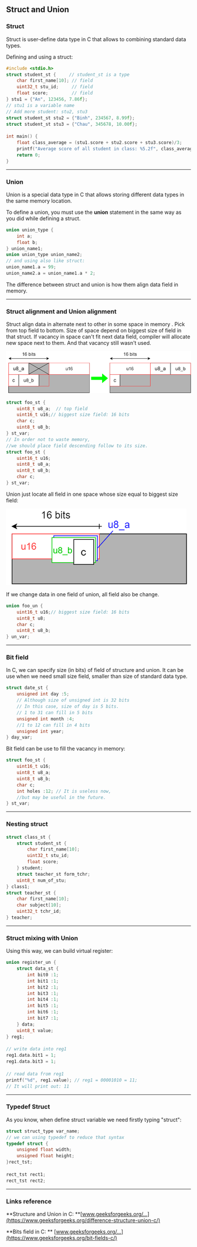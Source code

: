 ## Struct and Union

### Struct

Struct is user-define data type in C that allows to combining standard data types.

Defining and using a struct:

```c
#include <stdio.h>
struct student_st {     // student_st is a type
	char first_name[10]; // field
	uint32_t stu_id;     // field
    float score;         // field
} stu1 = {"An", 123456, 7.86f};
// stu1 is a variable name
// Add more student: stu2, stu3
struct student_st stu2 = {"Binh", 234567, 8.99f};
struct student_st stu3 = {"Chau", 345678, 10.00f};

int main() {
    float class_average = (stu1.score + stu2.score + stu3.score)/3;
    printf("Average score of all student in class: %5.2f", class_average);
    return 0;
}
```

---

### Union

Union is a special data type in C that allows storing different data types in the same memory location. 

To define a union, you must use the **union** statement in the same way as you did while defining a struct.

```c
union union_type {
	int a;
    float b;
} union_name1;
union union_type union_name2;
// and using also like struct:
union_name1.a = 99;
union_name2.a = union_name1.a * 2;
```

The difference between struct and union is how them align data field in memory.

---

### Struct alignment and Union alignment

Struct align data in alternate next to other in some space in memory . Pick from top field to bottom. Size of space depend on biggest size of field in that struct. If vacancy in space can't fit next data field, compiler will allocate new space next to them. And that vacancy still wasn't used.

![](./assets/images/3_1.png)

```c
struct foo_st {
    uint8_t u8_a;  // top field
    uint16_t u16;// biggest size field: 16 bits
    char c;
    uint8_t u8_b;
} st_var;
// In order not to waste memory, 
//we should place field descending follow to its size.
struct foo_st {
    uint16_t u16;
    uint8_t u8_a;
    uint8_t u8_b;
    char c;
} st_var;
```

Union just locate all field in one space whose size equal to biggest size field:

![](./assets/images/3_2.png)

If we change data in one field of union, all field also be change.

```c
union foo_un {
	uint16_t u16;// biggest size field: 16 bits
    uint8_t u8;
    char c;
    uint8_t u8_b;
} un_var;
```

---

### Bit field

In C, we can specify size (in bits) of field of structure and union. It can be use when we need small size field, smaller than size of standard data type. 

```c
struct date_st {
    unsigned int day :5; 
    // Although size of unsigned int is 32 bits
    // In this case, size of day is 5 bits.
    // 1 to 31 can fill in 5 bits
	unsigned int month :4;
    //1 to 12 can fill in 4 bits
    unsigned int year;
} day_var;
```

Bit field can be use to fill the vacancy in memory:

```c
struct foo_st {
    uint16_t u16;
    uint8_t u8_a;
    uint8_t u8_b;
    char c;
    int holes :12; // It is useless now, 
    //but may be useful in the future.
} st_var;
```

---

### Nesting struct

```c
struct class_st {
    struct student_st {
        char first_name[10];   
        uint32_t stu_id;
        float score;  
    } student;
 	struct teacher_st form_tchr;  
    uint8_t num_of_stu;
} class1;
struct teacher_st {
	char first_name[10];
    char subject[10];
    uint32_t tchr_id;
} teacher;
```

---

### Struct mixing with Union

Using this way, we can build virtual register:

```c
union register_un {
	struct data_st {
    	int bit0 :1;
        int bit1 :1;
        int bit2 :1;
        int bit3 :1;
        int bit4 :1;
        int bit5 :1;
        int bit6 :1;
        int bit7 :1;
	} data;
    uint8_t value;
} reg1;

// write data into reg1
reg1.data.bit1 = 1;
reg1.data.bit3 = 1;

// read data from reg1
printf("%d", reg1.value); // reg1 = 00001010 = 11;
// It will print out: 11
```

---

### Typedef Struct

As you know, when define struct variable we need firstly typing "struct":

```c
struct struct_type var_name;
// we can using typedef to reduce that syntax
typedef struct {
    unsigned float width;
    unsigned float height;
}rect_tst;

rect_tst rect1;
rect_tst rect2;
```

---

### Links reference

**Structure and Union in C: **[www.geeksforgeeks.org/...](https://www.geeksforgeeks.org/difference-structure-union-c/)

**Bits field in C: ** [www.geeksforgeeks.org/...](https://www.geeksforgeeks.org/bit-fields-c/)